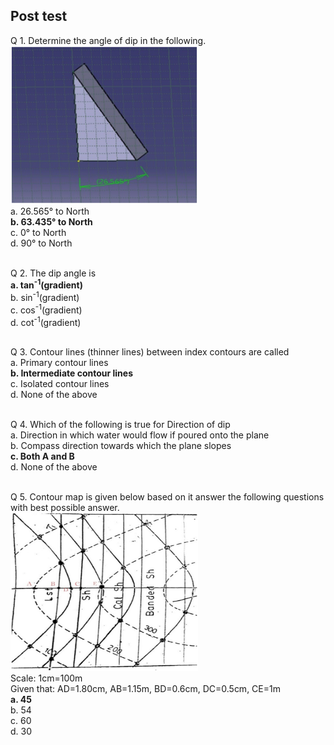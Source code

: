 ## Post test
Q 1. Determine the angle of dip in the following.<br>
  <img src="images/dip2.png" height="253" width="300"><br>
a. 26.565° to North<br>
<b>b. 63.435° to North</b><br>
c. 0° to North<br>
d. 90° to North<br><br>

Q 2. The dip angle is<br>
<b>a. tan<sup>-1</sup>(gradient)</b><br>
b. sin<sup>-1</sup>(gradient)<br>
c. cos<sup>-1</sup>(gradient)<br>
d. cot<sup>-1</sup>(gradient)<br><br>

Q 3. Contour lines (thinner lines) between index contours are called<br>
a. Primary contour lines<br>
<b>b. Intermediate contour lines</b><br>
c. Isolated contour lines<br>
d. None of the above<br><br>

Q 4. Which of the following is true for Direction of dip<br>
a. Direction in which water would flow if poured onto the plane<br>
b. Compass direction towards which the plane slopes<br>
<b>c. Both A and B</b><br>
d. None of the above<br><br>

Q 5. Contour map is given below based on it answer the following questions with best possible answer.<br>
<img src="images/dip3.png" height="253" width="300"><br> 
Scale: 1cm=100m<br>
Given that: AD=1.80cm, AB=1.15m, BD=0.6cm, DC=0.5cm, CE=1m<br>
<b>a. 45</b><br>
b. 54<br>
c. 60<br>
d. 30<br>
